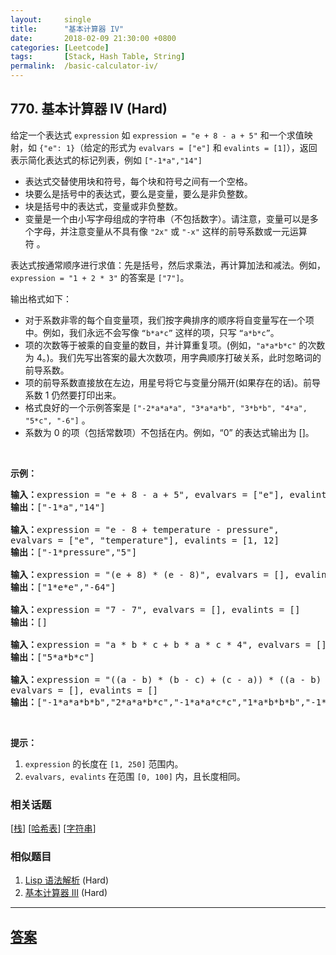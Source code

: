 ```yaml
---
layout:     single
title:      "基本计算器 IV"
date:       2018-02-09 21:30:00 +0800
categories: [Leetcode]
tags:       [Stack, Hash Table, String]
permalink:  /basic-calculator-iv/
---
```


## 770. 基本计算器 IV (Hard)

<p>给定一个表达式&nbsp;<code>expression</code>&nbsp;如&nbsp;<code>expression = &quot;e + 8 - a + 5&quot;</code>&nbsp;和一个求值映射，如&nbsp;<code>{&quot;e&quot;: 1}</code>（给定的形式为&nbsp;<code>evalvars = [&quot;e&quot;]</code> 和&nbsp;<code>evalints = [1]</code>），返回表示简化表达式的标记列表，例如 <code>[&quot;-1*a&quot;,&quot;14&quot;]</code></p>

<ul>
	<li>表达式交替使用块和符号，每个块和符号之间有一个空格。</li>
	<li>块要么是括号中的表达式，要么是变量，要么是非负整数。</li>
	<li>块是括号中的表达式，变量或非负整数。</li>
	<li>变量是一个由小写字母组成的字符串（不包括数字）。请注意，变量可以是多个字母，并注意变量从不具有像&nbsp;<code>&quot;2x&quot;</code>&nbsp;或&nbsp;<code>&quot;-x&quot;</code>&nbsp;这样的前导系数或一元运算符&nbsp;。</li>
</ul>

<p>表达式按通常顺序进行求值：先是括号，然后求乘法，再计算加法和减法。例如，<code>expression = &quot;1 + 2 * 3&quot;</code>&nbsp;的答案是 <code>[&quot;7&quot;]</code>。</p>

<p>输出格式如下：</p>

<ul>
	<li>对于系数非零的每个自变量项，我们按字典排序的顺序将自变量写在一个项中。例如，我们永远不会写像 <code>&ldquo;b*a*c&rdquo;</code> 这样的项，只写 <code>&ldquo;a*b*c&rdquo;</code>。</li>
	<li>项的次数等于被乘的自变量的数目，并计算重复项。(例如，<code>&quot;a*a*b*c&quot;</code> 的次数为 4。)。我们先写出答案的最大次数项，用字典顺序打破关系，此时忽略词的前导系数。</li>
	<li>项的前导系数直接放在左边，用星号将它与变量分隔开(如果存在的话)。前导系数 1 仍然要打印出来。</li>
	<li>格式良好的一个示例答案是&nbsp;<code>[&quot;-2*a*a*a&quot;, &quot;3*a*a*b&quot;, &quot;3*b*b&quot;, &quot;4*a&quot;, &quot;5*c&quot;, &quot;-6&quot;]</code>&nbsp;。</li>
	<li>系数为 0 的项（包括常数项）不包括在内。例如，&ldquo;0&rdquo; 的表达式输出为 []。</li>
</ul>

<p>&nbsp;</p>

<p><strong>示例：</strong></p>

<pre><strong>输入：</strong>expression = &quot;e + 8 - a + 5&quot;, evalvars = [&quot;e&quot;], evalints = [1]
<strong>输出：</strong>[&quot;-1*a&quot;,&quot;14&quot;]

<strong>输入：</strong>expression = &quot;e - 8 + temperature - pressure&quot;,
evalvars = [&quot;e&quot;, &quot;temperature&quot;], evalints = [1, 12]
<strong>输出：</strong>[&quot;-1*pressure&quot;,&quot;5&quot;]

<strong>输入：</strong>expression = &quot;(e + 8) * (e - 8)&quot;, evalvars = [], evalints = []
<strong>输出：</strong>[&quot;1*e*e&quot;,&quot;-64&quot;]

<strong>输入：</strong>expression = &quot;7 - 7&quot;, evalvars = [], evalints = []
<strong>输出：</strong>[]

<strong>输入：</strong>expression = &quot;a * b * c + b * a * c * 4&quot;, evalvars = [], evalints = []
<strong>输出：</strong>[&quot;5*a*b*c&quot;]

<strong>输入：</strong>expression = &quot;((a - b) * (b - c) + (c - a)) * ((a - b) + (b - c) * (c - a))&quot;,
evalvars = [], evalints = []
<strong>输出：</strong>[&quot;-1*a*a*b*b&quot;,&quot;2*a*a*b*c&quot;,&quot;-1*a*a*c*c&quot;,&quot;1*a*b*b*b&quot;,&quot;-1*a*b*b*c&quot;,&quot;-1*a*b*c*c&quot;,&quot;1*a*c*c*c&quot;,&quot;-1*b*b*b*c&quot;,&quot;2*b*b*c*c&quot;,&quot;-1*b*c*c*c&quot;,&quot;2*a*a*b&quot;,&quot;-2*a*a*c&quot;,&quot;-2*a*b*b&quot;,&quot;2*a*c*c&quot;,&quot;1*b*b*b&quot;,&quot;-1*b*b*c&quot;,&quot;1*b*c*c&quot;,&quot;-1*c*c*c&quot;,&quot;-1*a*a&quot;,&quot;1*a*b&quot;,&quot;1*a*c&quot;,&quot;-1*b*c&quot;]
</pre>

<p>&nbsp;</p>

<p><strong>提示：</strong></p>

<ol>
	<li><code>expression</code> 的长度在&nbsp;<code>[1, 250]</code>&nbsp;范围内。</li>
	<li><code>evalvars, evalints</code> 在范围&nbsp;<code>[0, 100]</code>&nbsp;内，且长度相同。</li>
</ol>

### 相关话题
  [[栈](https://github.com/openset/leetcode/tree/master/tag/stack/README.md)]
  [[哈希表](https://github.com/openset/leetcode/tree/master/tag/hash-table/README.md)]
  [[字符串](https://github.com/openset/leetcode/tree/master/tag/string/README.md)]

### 相似题目
  1. [Lisp 语法解析](/parse-lisp-expression) (Hard)
  1. [基本计算器 III](/basic-calculator-iii) (Hard)

---

## [答案](https://github.com/openset/leetcode/tree/master/problems/basic-calculator-iv)
